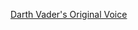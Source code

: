 ---
layout: post
wordpress_id: 561
wordpress_url: http://noesbueno.com/archives/561
date: '2010-04-11 17:57:30 -0500'
date_gmt: '2010-04-11 22:57:30 -0500'
body: |
  <p><a href="http://feedproxy.google.com/~r/Starslip/~3/E0wfnF9s2qs/">Darth Vader's Original Voice</a></p>
---